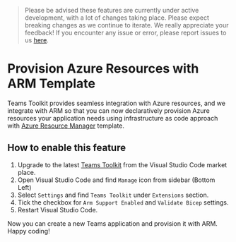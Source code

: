 > Please be advised these features are currently under active development, with a lot of changes taking place. Please expect breaking changes as we continue to iterate.
We really appreciate your feedback! If you encounter any issue or error, please report issues to us [here](https://github.com/OfficeDev/TeamsFx/issues/new/choose).

# Provision Azure Resources with ARM Template
Teams Toolkit provides seamless integration with Azure resources, and we integrate with ARM so that you can now declaratively provision Azure resources your application needs using infrastructure as code approach with [Azure Resource Manager](https://docs.microsoft.com/en-us/azure/azure-resource-manager/templates/overview) template.

## How to enable this feature
1. Upgrade to the latest [Teams Toolkit](https://marketplace.visualstudio.com/items?itemName=TeamsDevApp.ms-teams-vscode-extension) from the Visual Studio Code market place.
1. Open Visual Studio Code and find `Manage` icon from sidebar (Bottom Left) 
1. Select `Settings` and find `Teams Toolkit` under `Extensions` section.
1. Tick the checkbox for `Arm Support Enabled` and `Validate Bicep` settings.
1. Restart Visual Studio Code.

Now you can create a new Teams application and provision it with ARM. Happy coding!